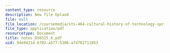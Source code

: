 ```yaml
---
content_type: resource
description: New file Uplaod
file: null
file_location: /coursemedia/sts-464-cultural-history-of-technology-spring-2005/94e9421db702a5775306a74762711053_notes_050315_6.pdf
file_type: application/pdf
resourcetype: Document
title: notes_050315_6.pdf
uid: 94e9421d-b702-a577-5306-a74762711053
---
```

